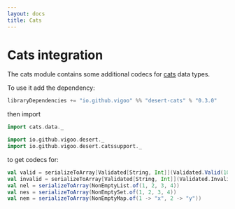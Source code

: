 ```yaml
---
layout: docs
title: Cats
---
```


# Cats integration

The cats module contains some additional codecs for [cats](https://typelevel.org/cats/) data types.

To use it add the dependency:
```scala
libraryDependencies += "io.github.vigoo" %% "desert-cats" % "0.3.0"
```

then import 

```scala mdoc
import cats.data._

import io.github.vigoo.desert._
import io.github.vigoo.desert.catssupport._
```

to get codecs for:

```scala
val valid = serializeToArray[Validated[String, Int]](Validated.Valid(100))
val invalid = serializeToArray[Validated[String, Int]](Validated.Invalid("error"))
val nel = serializeToArray(NonEmptyList.of(1, 2, 3, 4))
val nes = serializeToArray(NonEmptySet.of(1, 2, 3, 4))
val nem = serializeToArray(NonEmptyMap.of(1 -> "x", 2 -> "y"))
``` 